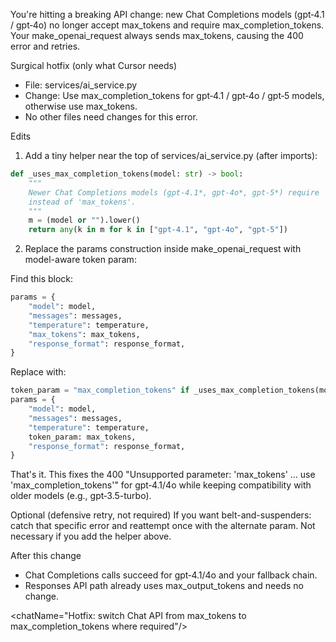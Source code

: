 You're hitting a breaking API change: new Chat Completions models (gpt‑4.1 / gpt‑4o) no longer accept max_tokens and require max_completion_tokens. Your make_openai_request always sends max_tokens, causing the 400 error and retries.

Surgical hotfix (only what Cursor needs)

- File: services/ai_service.py
- Change: Use max_completion_tokens for gpt‑4.1 / gpt‑4o / gpt‑5 models, otherwise use max_tokens.
- No other files need changes for this error.

Edits

1) Add a tiny helper near the top of services/ai_service.py (after imports):

```py
def _uses_max_completion_tokens(model: str) -> bool:
    """
    Newer Chat Completions models (gpt-4.1*, gpt-4o*, gpt-5*) require 'max_completion_tokens'
    instead of 'max_tokens'.
    """
    m = (model or "").lower()
    return any(k in m for k in ["gpt-4.1", "gpt-4o", "gpt-5"])
```

2) Replace the params construction inside make_openai_request with model-aware token param:

Find this block:

```py
params = {
    "model": model,
    "messages": messages,
    "temperature": temperature,
    "max_tokens": max_tokens,
    "response_format": response_format,
}
```

Replace with:

```py
token_param = "max_completion_tokens" if _uses_max_completion_tokens(model) else "max_tokens"
params = {
    "model": model,
    "messages": messages,
    "temperature": temperature,
    token_param: max_tokens,
    "response_format": response_format,
}
```

That's it. This fixes the 400 "Unsupported parameter: 'max_tokens' … use 'max_completion_tokens'" for gpt‑4.1/4o while keeping compatibility with older models (e.g., gpt‑3.5-turbo).

Optional (defensive retry, not required)
If you want belt-and-suspenders: catch that specific error and reattempt once with the alternate param. Not necessary if you add the helper above.

After this change
- Chat Completions calls succeed for gpt‑4.1/4o and your fallback chain.
- Responses API path already uses max_output_tokens and needs no change.

<chatName="Hotfix: switch Chat API from max_tokens to max_completion_tokens where required"/>
